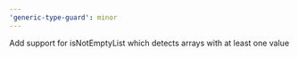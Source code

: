 ```yaml
---
'generic-type-guard': minor
---
```


Add support for isNotEmptyList which detects arrays with at least one value
